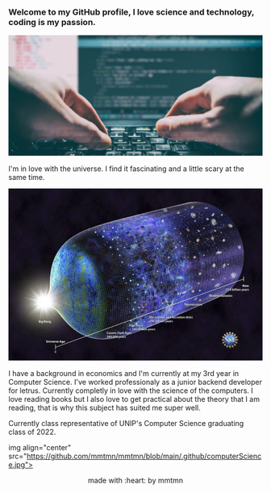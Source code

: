 ### Welcome to my GitHub profile, I love science and technology, coding is my passion. 

<!--
**mmtmn/mmtmn** is a ✨ _special_ ✨ repository because its `README.md` (this file) appears on your GitHub profile.
-->

![](https://github.com/mmtmn/mmtmn/blob/main/.github/coding.jpg)


I'm in love with the universe. I find it fascinating and a little scary at the same time.


![](https://github.com/mmtmn/mmtmn/blob/main/.github/universeImage.jpg)

I have a background in economics and I'm currently at my 3rd year in Computer Science. I've worked professionaly as a junior backend developer for letrus.
Currently completly in love with the science of the computers. I love reading books but I also love to get practical about the theory that I am reading, that is why this subject has suited me super well.

Currently class representative of UNIP's Computer Science graduating class of 2022.

img align="center" src="https://github.com/mmtmn/mmtmn/blob/main/.github/computerScience.jpg">

<p align="center">made with :heart: by mmtmn</p>